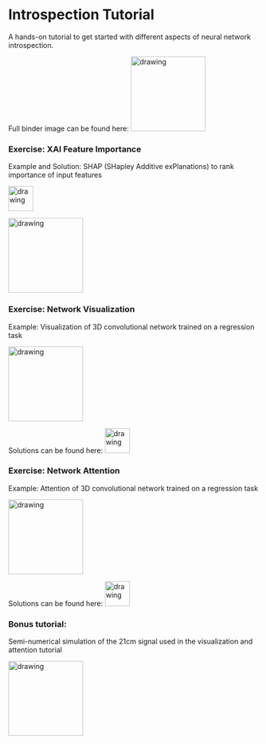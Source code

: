 # Introspection Tutorial
A hands-on tutorial to get started with different aspects of neural network introspection.

Full binder image can be found here: <a target="_blank" rel="noopener noreferrer" href="https://mybinder.org/v2/gh/csheneka/introspection-tutorial/HEAD"> <img src="https://mybinder.org/badge_logo.svg" alt="drawing" width="150"/> </a>

### Exercise: XAI Feature Importance

Example and Solution: SHAP (SHapley Additive exPlanations) to rank importance of input features

<a target="_blank" rel="noopener noreferrer" href="https://github.com/csheneka/introspection-tutorial/blob/main/shap_solutions.ipynb"> <img src="https://github.githubassets.com/images/modules/logos_page/GitHub-Mark.png" alt="drawing" width="50"/> </a>

<a target="_blank" rel="noopener noreferrer" href="https://colab.research.google.com/github/csheneka/introspection-tutorial/blob/main/shap_solutions.ipynb"><img src="https://colab.research.google.com/assets/colab-badge.svg" alt="drawing" width="150"/> </a>

### Exercise: Network Visualization

Example: Visualization of 3D convolutional network trained on a regression task

<a target="_blank" rel="noopener noreferrer" href="https://colab.research.google.com/github/csheneka/introspection-tutorial/blob/main/visualisation_solutions.ipynb"><img src="https://colab.research.google.com/assets/colab-badge.svg" alt="drawing" width="150"/> </a>

Solutions can be found here: <a target="_blank" rel="noopener noreferrer" href="https://github.com/csheneka/introspection-tutorial/blob/main/visualisation_solutions.ipynb"> <img src="https://github.githubassets.com/images/modules/logos_page/GitHub-Mark.png" alt="drawing" width="50"/> </a> 

### Exercise: Network Attention

Example: Attention of 3D convolutional network trained on a regression task

<a target="_blank" rel="noopener noreferrer" href="https://colab.research.google.com/github/csheneka/introspection-tutorial/blob/main/attention_solutions.ipynb"><img src="https://colab.research.google.com/assets/colab-badge.svg" alt="drawing" width="150"/> </a>

Solutions can be found here: <a target="_blank" rel="noopener noreferrer" href="https://github.com/csheneka/introspection-tutorial/blob/main/attention_solutions.ipynb"> <img src="https://github.githubassets.com/images/modules/logos_page/GitHub-Mark.png" alt="drawing" width="50"/> </a> 

### Bonus tutorial: 

Semi-numerical simulation of the 21cm signal used in the visualization and attention tutorial

<a target="_blank" rel="noopener noreferrer" href="https://colab.research.google.com/github/csheneka/introspection-tutorial/blob/main/intro_21cmFAST.ipynb"><img src="https://colab.research.google.com/assets/colab-badge.svg" alt="drawing" width="150"/> </a>
